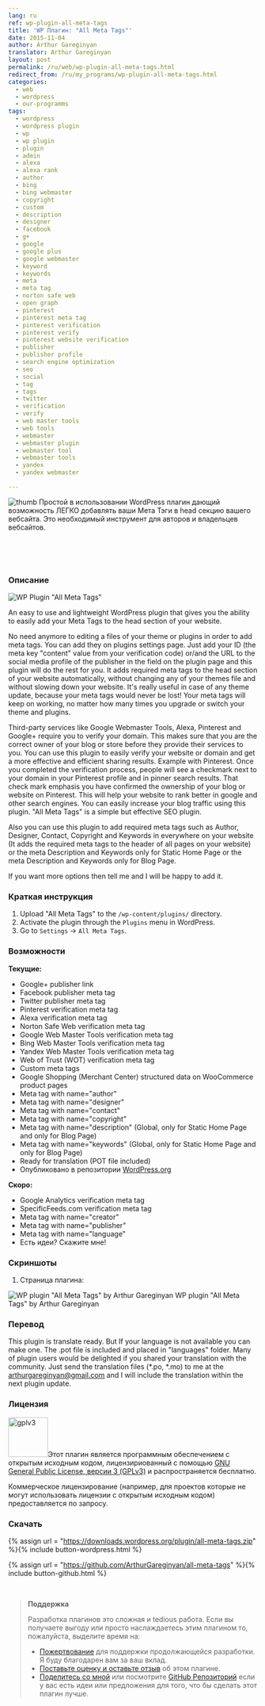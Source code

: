 ```yaml
---
lang: ru
ref: wp-plugin-all-meta-tags
title: 'WP Плагин: "All Meta Tags"'
date: 2015-11-04
author: Arthur Gareginyan
translator: Arthur Gareginyan
layout: post
permalink: /ru/web/wp-plugin-all-meta-tags.html
redirect_from: /ru/my_programs/wp-plugin-all-meta-tags.html
categories:
  - web
  - wordpress
  - our-programms
tags:
  - wordpress
  - wordpress plugin
  - wp
  - wp plugin
  - plugin
  - admin
  - alexa
  - alexa rank
  - author
  - bing
  - bing webmaster
  - copyright
  - custom
  - description
  - designer
  - facebook
  - g+
  - google
  - google plus
  - google webmaster
  - keyword
  - keywords
  - meta
  - meta tag
  - norton safe web
  - open graph
  - pinterest
  - pinterest meta tag
  - pinterest verification
  - pinterest verify
  - pinterest website verification
  - publisher
  - publisher profile
  - search engine optimization
  - seo
  - social
  - tag
  - tags
  - twitter
  - verification
  - verify
  - web master tools
  - web tools
  - webmaster
  - webmaster plugin
  - webmaster tool
  - webmaster tools
  - yandex
  - yandex webmaster

---
```


![thumb](/images/all-meta-tags/icon.png)
Простой в использовании WordPress плагин дающий возможность ЛЕГКО добавлять ваши Мета Тэги в head секцию вашего вебсайта. Это необходимый инструмент для авторов и владельцев вебсайтов.


<br><br><br>

### Описание

<img src="/images/all-meta-tags/banner.png" alt="WP Plugin &quot;All Meta Tags&quot;" />

An easy to use and lightweight WordPress plugin that gives you the ability to easily add your Meta Tags to the head section of your website.

No need anymore to editing a files of your theme or plugins in order to add meta tags. You can add they on plugins settings page. Just add your ID (the meta key "content" value from your verification code) or/and the URL to the social media profile of the publisher in the field on the plugin page and this plugin will do the rest for you. It adds required meta tags to the head section of your website automatically, without changing any of your themes file and without slowing down your website. It's really useful in case of any theme update, because your meta tags would never be lost! Your meta tags will keep on working, no matter how many times you upgrade or switch your theme and plugins.

Third-party services like Google Webmaster Tools, Alexa, Pinterest and Google+ require you to verify your domain. This makes sure that you are the correct owner of your blog or store before they provide their services to you. You can use this plugin to easily verify your website or domain and get a more effective and efficient sharing results. Example with Pinterest. Once you completed the verification process, people will see a checkmark next to your domain in your Pinterest profile and in pinner search results. That check mark emphasis you have confirmed the ownership of your blog or website on Pinterest. This will help your website to rank better in google and other search engines. You can easily increase your blog traffic using this plugin. "All Meta Tags" is a simple but effective SEO plugin.

Also you can use this plugin to add required meta tags such as Author, Designer, Contact, Copyright and Keywords in everywhere on your website (It adds the required meta tags to the header of all pages on your website) or the meta Description and Keywords only for Static Home Page or the meta Description and Keywords only for Blog Page.

If you want more options then tell me and I will be happy to add it.


### Краткая инструкция

1. Upload "All Meta Tags" to the `/wp-content/plugins/` directory.
2. Activate the plugin through the `Plugins` menu in WordPress.
3. Go to `Settings` → `All Meta Tags`.


### Возможности

**Текущие:**

* Google+ publisher link
* Facebook publisher meta tag
* Twitter publisher meta tag
* Pinterest verification meta tag
* Alexa verification meta tag
* Norton Safe Web verification meta tag
* Google Web Master Tools verification meta tag
* Bing Web Master Tools verification meta tag
* Yandex Web Master Tools verification meta tag
* Web of Trust (WOT) verification meta tag
* Custom meta tags
* Google Shopping (Merchant Center) structured data on WooCommerce product pages
* Meta tag with name="author"
* Meta tag with name="designer"
* Meta tag with name="contact"
* Meta tag with name="copyright"
* Meta tag with name="description" (Global, only for Static Home Page and only for Blog Page)
* Meta tag with name="keywords" (Global, only for Static Home Page and only for Blog Page)
* Ready for translation (POT file included)
* Опубликовано в репозитории [WordPress.org](http://wordpess.org/)

**Скоро:**

* Google Analytics verification meta tag
* SpecificFeeds.com verification meta tag
* Meta tag with name="creator"
* Meta tag with name="publisher"
* Meta tag with name="language"
* Есть идеи? Скажите мне!


### Скриншоты

1. Страница плагина:
<img src="/images/all-meta-tags/screenshot-1.png" alt="WP plugin &quot;All Meta Tags&quot; by Arthur Gareginyan" />
<caption>WP plugin "All Meta Tags" by Arthur Gareginyan</caption>


### Перевод

This plugin is translate ready. But If your language is not available you can make one. The .pot file is included and placed in "languages" folder. Many of plugin users would be delighted if you shared your translation with the community. Just send the translation files (*.po, *.mo) to me at the arthurgareginyan@gmail.com and I will include the translation within the next plugin update.


### Лицензия

<img src="/images/gplv3.png" alt="gplv3" width="80" class="alignleft" style="border:none;" />Этот плагин является программным обеспечением с открытым исходным кодом, лицензириованный с помощью <a href="http://www.gnu.org/licenses/gpl-3.0.html" title="GPLv3" target="_blank">GNU General Public License, версии 3 (GPLv3)</a> и распространяется бесплатно.

Коммерческое лицензирование (например, для проектов которые не могут использовать лицензии с открытым исходным кодом) предоставляется по запросу.


### Скачать

{% assign url = "https://downloads.wordpress.org/plugin/all-meta-tags.zip" %}{% include button-wordpress.html %}

{% assign url = "https://github.com/ArthurGareginyan/all-meta-tags" %}{% include button-github.html %}


<br>

>**Поддержка**
>
>Разработка плагинов это сложная и tedious работа. Если вы получаете выгоду или просто наслаждаетесь этим плагином то, пожалуйста, выделите время на:
>
>* [Пожертвование](http://www.arthurgareginyan.com/donate.html) для поддержки продолжающейся разработки. Я буду благодарен вам за ваш вклад.
>* [Поставьте оценку и оставьте отзыв](https://wordpress.org/support/view/plugin-reviews/all-meta-tags?rate=5#postform) об этом плагине.
>* [Поделитесь со мной](mailto:arthurgareginyan@gmail.com) или посмотрите [GitHub Репозиторий](https://github.com/ArthurGareginyan/all-meta-tags) если у вас есть идеи или предложения для того, что бы сделать этот плагин лучше.
